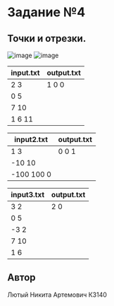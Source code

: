 # Задание №4
##  Точки и отрезки.

![image](https://github.com/user-attachments/assets/d99a6ba8-8fa1-4c57-9b55-cbfeddf3b1aa)
![image](https://github.com/user-attachments/assets/ee4becf0-45b1-4225-ad9b-2313be2b53ec)



| input.txt | output.txt |
|-----------|------------|
| 2 3       | 1 0 0      |
| 0 5       |            |
| 7 10      |            |
| 1 6 11    |            |


| input2.txt | output.txt |
|------------|------------|
| 1 3        | 0 0 1      |
| -10 10     |            |
| -100 100 0 |            |

| input3.txt | output.txt |
|------------|------------|
| 3 2        | 2 0        |
| 0 5        |            |
| -3 2       |            |
| 7 10       |            |
| 1 6        |            |

## Автор
Лютый Никита Артемович К3140
